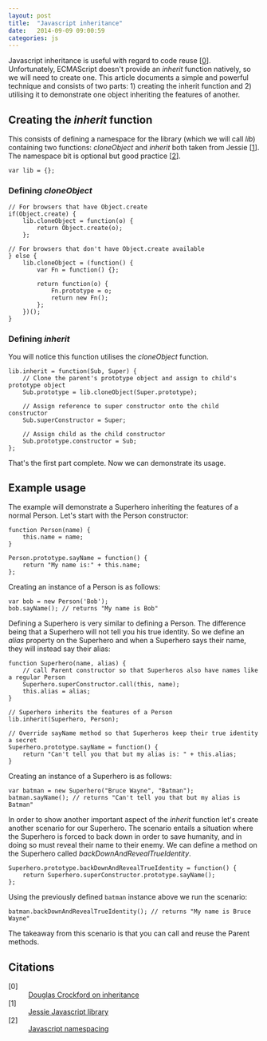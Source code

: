 ```yaml
---
layout: post
title:  "Javascript inheritance"
date:   2014-09-09 09:00:59
categories: js
---
```


Javascript inheritance is useful with regard to code reuse [[0](#ref0)]. Unfortunately, ECMAScript doesn't provide an *inherit* function natively, so we will need to create one. This article documents a simple and powerful technique and consists of two parts: 1) creating the inherit function and 2) utilising it to demonstrate one object inheriting the features of another.

## Creating the *inherit* function

This consists of defining a namespace for the library (which we will call *lib*) containing two functions: *cloneObject* and *inherit* both taken from Jessie [[1](#ref1)]. The namespace bit is optional but good practice [[2](#ref2)].

    var lib = {};

### Defining *cloneObject*

    // For browsers that have Object.create
    if(Object.create) {
        lib.cloneObject = function(o) {
            return Object.create(o);
        };

    // For browsers that don't have Object.create available
    } else {
        lib.cloneObject = (function() {
            var Fn = function() {};

            return function(o) {
                Fn.prototype = o;
                return new Fn();
            };
        })();
    }

### Defining *inherit*

You will notice this function utilises the *cloneObject* function.

    lib.inherit = function(Sub, Super) {
        // Clone the parent's prototype object and assign to child's prototype object
        Sub.prototype = lib.cloneObject(Super.prototype);

        // Assign reference to super constructor onto the child constructor
        Sub.superConstructor = Super;

        // Assign child as the child constructor
        Sub.prototype.constructor = Sub;
    };

That's the first part complete. Now we can demonstrate its usage.

## Example usage

The example will demonstrate a Superhero inheriting the features of a normal Person. Let's start with the Person constructor:

    function Person(name) {
        this.name = name;
    }

    Person.prototype.sayName = function() {
        return "My name is:" + this.name;
    };

Creating an instance of a Person is as follows:

    var bob = new Person('Bob');
    bob.sayName(); // returns "My name is Bob"

Defining a Superhero is very similar to defining a Person. The difference being that a Superhero will not tell you his true identity. So we define an *alias* property on the Superhero and when a Superhero says their name, they will instead say their alias:

    function Superhero(name, alias) {
        // call Parent constructor so that Superheros also have names like a regular Person
        Superhero.superConstructor.call(this, name);
        this.alias = alias;
    }

    // Superhero inherits the features of a Person
    lib.inherit(Superhero, Person);

    // Override sayName method so that Superheros keep their true identity a secret
    Superhero.prototype.sayName = function() {
        return "Can't tell you that but my alias is: " + this.alias;
    }

Creating an instance of a Superhero is as follows:

    var batman = new Superhero("Bruce Wayne", "Batman");
    batman.sayName(); // returns "Can't tell you that but my alias is Batman"

In order to show another important aspect of the *inherit* function let's create another scenario for our Superhero. The scenario entails a situation where the Superhero is forced to back down in order to save humanity, and in doing so must reveal their name to their enemy. We can define a method on the Superhero called *backDownAndRevealTrueIdentity*.

    Superhero.prototype.backDownAndRevealTrueIdentity = function() {
        return Superhero.superConstructor.prototype.sayName();
    };

Using the previously defined `batman` instance above we run the scenario:

    batman.backDownAndRevealTrueIdentity(); // returns "My name is Bruce Wayne"

The takeaway from this scenario is that you can call and reuse the Parent methods.

## Citations

<dl>
	<dt class="citation" id="ref0">[0]</dt>
	<dd><a href="http://javascript.crockford.com/inheritance.html">Douglas Crockford on inheritance</a></dd>
    <dt class="citation" id="ref1">[1]</dt>
        <dd><a href="http://www.github.com/rassie/jessie/">Jessie Javascript library</a></dd>
    <dt class="citation" id="ref2">[2]</dt>
        <dd><a href="/articles/javascript-namespacing/">Javascript namespacing</a></dd>

</dl>